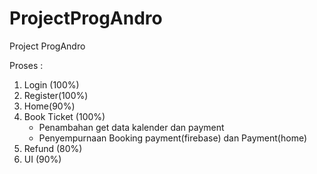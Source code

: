 # ProjectProgAndro
Project ProgAndro

Proses :
1. Login (100%)
2. Register(100%)
3. Home(90%)
4. Book Ticket (100%) 
    - Penambahan get data kalender dan payment
    - Penyempurnaan Booking payment(firebase) dan Payment(home)
5. Refund (80%)
6. UI (90%)
